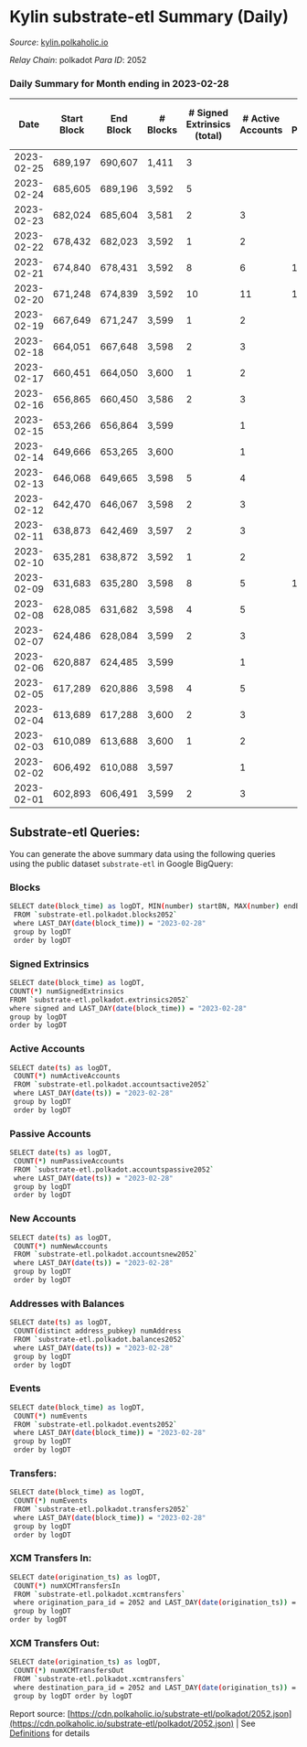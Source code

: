 # Kylin substrate-etl Summary (Daily)

_Source_: [kylin.polkaholic.io](https://kylin.polkaholic.io)

*Relay Chain*: polkadot
*Para ID*: 2052



### Daily Summary for Month ending in 2023-02-28


| Date | Start Block | End Block | # Blocks | # Signed Extrinsics (total) | # Active Accounts | # Passive | # New | # Addresses with Balances | # Events | # Transfers | # XCM Transfers In | # XCM Transfers Out | Issues | 
| ---- | ----------- | --------- | -------- | --------------------------- | ----------------- | --------- | ----- | ------------------------- | -------- | ----------- | ------------------ | ------------------- | ------ |
| 2023-02-25 | 689,197 | 690,607 | 1,411 | 3 |  |  |  |  | 2,832 |   |   |   |  |
| 2023-02-24 | 685,605 | 689,196 | 3,592 | 5 |  |  |  | 1,108 | 7,201 |   |   |   |  |
| 2023-02-23 | 682,024 | 685,604 | 3,581 | 2 | 3 |  |  | 1,108 | 7,170 |   |   |   |  |
| 2023-02-22 | 678,432 | 682,023 | 3,592 | 1 | 2 |  |  | 1,108 | 7,189 |   |   |   |  |
| 2023-02-21 | 674,840 | 678,431 | 3,592 | 8 | 6 | 1 |  | 1,108 | 7,209 | 1  |   |   |  |
| 2023-02-20 | 671,248 | 674,839 | 3,592 | 10 | 11 | 1 |  | 1,108 | 7,216 | 1  |   |   |  |
| 2023-02-19 | 667,649 | 671,247 | 3,599 | 1 | 2 |  |  | 1,108 | 7,203 |   |   |   |  |
| 2023-02-18 | 664,051 | 667,648 | 3,598 | 2 | 3 |  |  | 1,108 | 7,204 |   |   |   |  |
| 2023-02-17 | 660,451 | 664,050 | 3,600 | 1 | 2 |  |  | 1,108 | 7,205 |   |   |   |  |
| 2023-02-16 | 656,865 | 660,450 | 3,586 | 2 | 3 |  |  | 1,108 | 7,180 |   |   |   |  |
| 2023-02-15 | 653,266 | 656,864 | 3,599 |  | 1 |  |  | 1,108 | 7,200 |   |   |   |  |
| 2023-02-14 | 649,666 | 653,265 | 3,600 |  | 1 |  |  | 1,108 | 7,202 |   |   |   |  |
| 2023-02-13 | 646,068 | 649,665 | 3,598 | 5 | 4 |  |  | 1,108 | 7,213 |   |   |   |  |
| 2023-02-12 | 642,470 | 646,067 | 3,598 | 2 | 3 |  |  | 1,108 | 7,204 |   |   |   |  |
| 2023-02-11 | 638,873 | 642,469 | 3,597 | 2 | 3 |  |  | 1,108 | 7,202 |   |   |   |  |
| 2023-02-10 | 635,281 | 638,872 | 3,592 | 1 | 2 |  |  | 1,108 | 7,189 |   |   |   |  |
| 2023-02-09 | 631,683 | 635,280 | 3,598 | 8 | 5 | 1 |  | 1,108 | 7,219 | 1  |   |   |  |
| 2023-02-08 | 628,085 | 631,682 | 3,598 | 4 | 5 |  |  | 1,108 | 7,210 |   |   |   |  |
| 2023-02-07 | 624,486 | 628,084 | 3,599 | 2 | 3 |  |  | 1,108 | 7,205 |   |   |   |  |
| 2023-02-06 | 620,887 | 624,485 | 3,599 |  | 1 |  |  | 1,108 | 7,200 |   |   |   |  |
| 2023-02-05 | 617,289 | 620,886 | 3,598 | 4 | 5 |  |  | 1,108 | 7,210 |   |   |   |  |
| 2023-02-04 | 613,689 | 617,288 | 3,600 | 2 | 3 |  |  | 1,108 | 7,207 |   |   |   |  |
| 2023-02-03 | 610,089 | 613,688 | 3,600 | 1 | 2 |  |  | 1,108 | 7,205 |   |   |   |  |
| 2023-02-02 | 606,492 | 610,088 | 3,597 |  | 1 |  |  | 1,108 | 7,196 |   |   |   |  |
| 2023-02-01 | 602,893 | 606,491 | 3,599 | 2 | 3 |  |  | 1,108 | 7,206 |   |   |   |  |

## Substrate-etl Queries:
You can generate the above summary data using the following queries using the public dataset `substrate-etl` in Google BigQuery:

### Blocks
```bash
SELECT date(block_time) as logDT, MIN(number) startBN, MAX(number) endBN, COUNT(*) numBlocks 
 FROM `substrate-etl.polkadot.blocks2052`  
 where LAST_DAY(date(block_time)) = "2023-02-28" 
 group by logDT 
 order by logDT
```

### Signed Extrinsics
```bash
SELECT date(block_time) as logDT, 
COUNT(*) numSignedExtrinsics 
FROM `substrate-etl.polkadot.extrinsics2052`  
where signed and LAST_DAY(date(block_time)) = "2023-02-28" 
group by logDT 
order by logDT
```

### Active Accounts
```bash
SELECT date(ts) as logDT, 
 COUNT(*) numActiveAccounts 
 FROM `substrate-etl.polkadot.accountsactive2052` 
 where LAST_DAY(date(ts)) = "2023-02-28" 
 group by logDT 
 order by logDT
```

### Passive Accounts
```bash
SELECT date(ts) as logDT, 
 COUNT(*) numPassiveAccounts 
 FROM `substrate-etl.polkadot.accountspassive2052` 
 where LAST_DAY(date(ts)) = "2023-02-28" 
 group by logDT 
 order by logDT
```

### New Accounts
```bash
SELECT date(ts) as logDT, 
 COUNT(*) numNewAccounts 
 FROM `substrate-etl.polkadot.accountsnew2052` 
 where LAST_DAY(date(ts)) = "2023-02-28" 
 group by logDT
 order by logDT
```

### Addresses with Balances
```bash
SELECT date(ts) as logDT,
 COUNT(distinct address_pubkey) numAddress 
 FROM `substrate-etl.polkadot.balances2052` 
 where LAST_DAY(date(ts)) = "2023-02-28" 
 group by logDT 
 order by logDT
```

### Events
```bash
SELECT date(block_time) as logDT, 
 COUNT(*) numEvents 
 FROM `substrate-etl.polkadot.events2052` 
 where LAST_DAY(date(block_time)) = "2023-02-28" 
 group by logDT 
 order by logDT
```

### Transfers:
```bash
SELECT date(block_time) as logDT, 
 COUNT(*) numEvents 
 FROM `substrate-etl.polkadot.transfers2052` 
 where LAST_DAY(date(block_time)) = "2023-02-28" 
 group by logDT 
 order by logDT
```

### XCM Transfers In:
```bash
SELECT date(origination_ts) as logDT, 
 COUNT(*) numXCMTransfersIn 
 FROM `substrate-etl.polkadot.xcmtransfers` 
 where origination_para_id = 2052 and LAST_DAY(date(origination_ts)) = "2023-02-28" 
 group by logDT 
order by logDT
```

### XCM Transfers Out:
```bash
SELECT date(origination_ts) as logDT, 
 COUNT(*) numXCMTransfersOut 
 FROM `substrate-etl.polkadot.xcmtransfers` 
 where destination_para_id = 2052 and LAST_DAY(date(origination_ts)) = "2023-02-28" 
 group by logDT order by logDT
```


Report source: [https://cdn.polkaholic.io/substrate-etl/polkadot/2052.json](https://cdn.polkaholic.io/substrate-etl/polkadot/2052.json) | See [Definitions](/DEFINITIONS.md) for details
